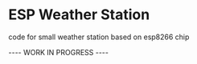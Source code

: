 # ESP Weather Station
code for small weather station based on esp8266 chip

---- WORK IN PROGRESS ----


